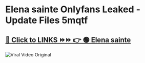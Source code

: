 
 # Elena sainte Onlyfans Leaked - Update Files 5mqtf

## <h2><a href="https://clipsfans.com/Elena_sainte&ref=git">🔗 Click to LINKS ⏩⏩ 👉 🟢 Elena sainte </a></h2>

<a href="https://clipsfans.com/Elena_sainte&ref=git" rel="nofollow" data-target="animated-image.originalLink"><img src="https://i.ibb.co.com/xMMVF88/686577567.gif" alt="Viral Video Original" style="max-width: 100%; display: inline-block;" data-target="animated-image.originalImage"></a>

